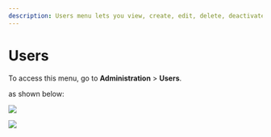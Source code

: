 ```yaml
---
description: Users menu lets you view, create, edit, delete, deactivate, and, invite users.
---
```


# Users

To access this menu, go to **Administration** > **Users**.

as shown below:

![](<../../../.gitbook/assets/2021-11-20\_23-29-48 copy.png>)

![](<../../../.gitbook/assets/2021-11-21\_00-28-10 (1).png>)
